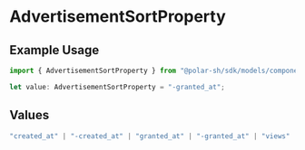 # AdvertisementSortProperty

## Example Usage

```typescript
import { AdvertisementSortProperty } from "@polar-sh/sdk/models/components";

let value: AdvertisementSortProperty = "-granted_at";
```

## Values

```typescript
"created_at" | "-created_at" | "granted_at" | "-granted_at" | "views" | "-views" | "clicks" | "-clicks"
```